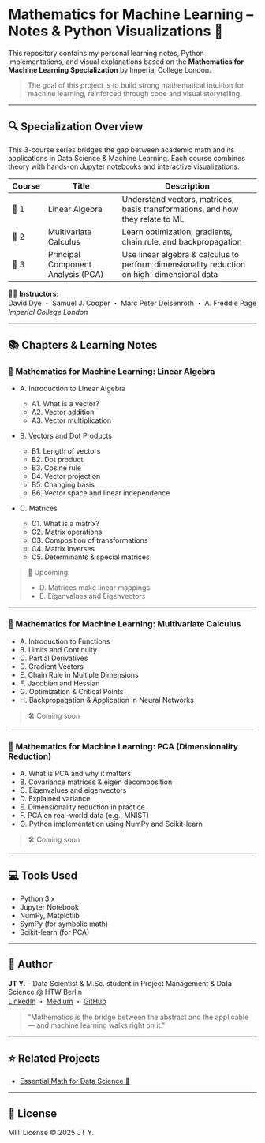 # Mathematics for Machine Learning – Notes & Python Visualizations 📐

This repository contains my personal learning notes, Python implementations, and visual explanations based on the **Mathematics for Machine Learning Specialization** by Imperial College London.

> The goal of this project is to build strong mathematical intuition for machine learning, reinforced through code and visual storytelling.

---

## 🔍 Specialization Overview

This 3-course series bridges the gap between academic math and its applications in Data Science & Machine Learning. Each course combines theory with hands-on Jupyter notebooks and interactive visualizations.

| Course | Title                              | Description                                                                                |
| ------ | ---------------------------------- | ------------------------------------------------------------------------------------------ |
| 📘 1    | Linear Algebra                     | Understand vectors, matrices, basis transformations, and how they relate to ML             |
| 📗 2    | Multivariate Calculus              | Learn optimization, gradients, chain rule, and backpropagation                             |
| 📙 3    | Principal Component Analysis (PCA) | Use linear algebra & calculus to perform dimensionality reduction on high-dimensional data |

🧑‍🏫 **Instructors:**  
David Dye ・ Samuel J. Cooper ・ Marc Peter Deisenroth ・ A. Freddie Page  
*Imperial College London*

---

## 📚 Chapters & Learning Notes

### 📘 Mathematics for Machine Learning: Linear Algebra

- A. Introduction to Linear Algebra  
  - A1. What is a vector?  
  - A2. Vector addition  
  - A3. Vector multiplication  

- B. Vectors and Dot Products  
  - B1. Length of vectors  
  - B2. Dot product  
  - B3. Cosine rule  
  - B4. Vector projection  
  - B5. Changing basis  
  - B6. Vector space and linear independence  

- C. Matrices  
  - C1. What is a matrix?  
  - C2. Matrix operations  
  - C3. Composition of transformations  
  - C4. Matrix inverses  
  - C5. Determinants & special matrices  

> 🧠 Upcoming:
> - D. Matrices make linear mappings
> - E. Eigenvalues and Eigenvectors

---

### 📗 Mathematics for Machine Learning: Multivariate Calculus

- A. Introduction to Functions  
- B. Limits and Continuity  
- C. Partial Derivatives  
- D. Gradient Vectors  
- E. Chain Rule in Multiple Dimensions  
- F. Jacobian and Hessian  
- G. Optimization & Critical Points  
- H. Backpropagation & Application in Neural Networks  

> 🛠️ Coming soon

---

### 📙 Mathematics for Machine Learning: PCA (Dimensionality Reduction)

- A. What is PCA and why it matters  
- B. Covariance matrices & eigen decomposition  
- C. Eigenvalues and eigenvectors  
- D. Explained variance  
- E. Dimensionality reduction in practice  
- F. PCA on real-world data (e.g., MNIST)  
- G. Python implementation using NumPy and Scikit-learn  

> 🛠️ Coming soon
---

## 💻 Tools Used

- Python 3.x
- Jupyter Notebook
- NumPy, Matplotlib
- SymPy (for symbolic math)
- Scikit-learn (for PCA)

---

## 🧠 Author

**JT Y.** – Data Scientist & M.Sc. student in Project Management & Data Science @ HTW Berlin  
[LinkedIn](https://www.linkedin.com/in/chang-hsuan-jt-yang/) ・ [Medium](https://medium.com/@johnsonxxx0926) ・ [GitHub](https://github.com/JohnsonIsHere)

> "Mathematics is the bridge between the abstract and the applicable — and machine learning walks right on it."

---

## ⭐ Related Projects

- [Essential Math for Data Science 📘](https://github.com/JohnsonIsHere/essential-math-ds-notes)

---

## 📜 License

MIT License © 2025 JT Y.
